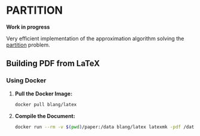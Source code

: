 # PARTITION 

**Work in progress**

Very efficient implementation of the approximation algorithm solving the [partition](https://en.wikipedia.org/wiki/Partition_problem) problem.

## Building PDF from LaTeX

### Using Docker

1. **Pull the Docker Image:**
   ```bash
   docker pull blang/latex
   ```

2. **Compile the Document:**
   ```bash
   docker run --rm -v $(pwd)/paper:/data blang/latex latexmk -pdf /data/main.tex
   ```
